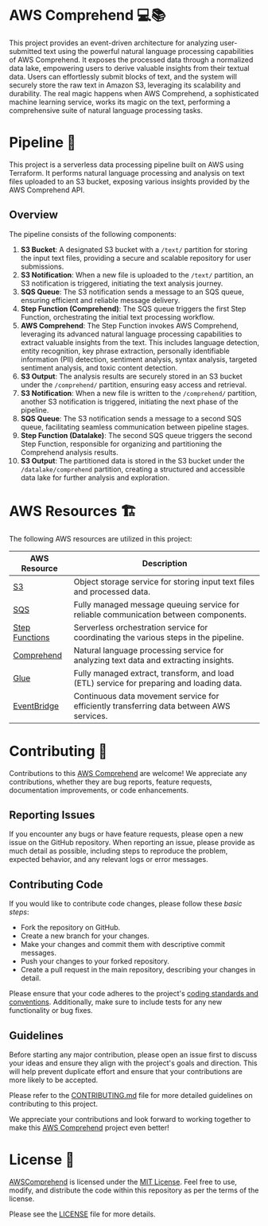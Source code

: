 # AWS Comprehend 💻📚
This project provides an event-driven architecture for analyzing user-submitted text using the powerful natural language processing capabilities of AWS Comprehend. It exposes the processed data through a normalized data lake, empowering users to derive valuable insights from their textual data. Users can effortlessly submit blocks of text, and the system will securely store the raw text in Amazon S3, leveraging its scalability and durability. The real magic happens when AWS Comprehend, a sophisticated machine learning service, works its magic on the text, performing a comprehensive suite of natural language processing tasks.

# Pipeline 🚚
This project is a serverless data processing pipeline built on AWS using Terraform. It performs natural language processing and analysis on text files uploaded to an S3 bucket, exposing various insights provided by the AWS Comprehend API.

## Overview
The pipeline consists of the following components:

1. **S3 Bucket**: A designated S3 bucket with a `/text/` partition for storing the input text files, providing a secure and scalable repository for user submissions.
2. **S3 Notification**: When a new file is uploaded to the `/text/` partition, an S3 notification is triggered, initiating the text analysis journey.
3. **SQS Queue**: The S3 notification sends a message to an SQS queue, ensuring efficient and reliable message delivery.
4. **Step Function (Comprehend)**: The SQS queue triggers the first Step Function, orchestrating the initial text processing workflow.
5. **AWS Comprehend**: The Step Function invokes AWS Comprehend, leveraging its advanced natural language processing capabilities to extract valuable insights from the text. This includes language detection, entity recognition, key phrase extraction, personally identifiable information (PII) detection, sentiment analysis, syntax analysis, targeted sentiment analysis, and toxic content detection.
6. **S3 Output**: The analysis results are securely stored in an S3 bucket under the `/comprehend/` partition, ensuring easy access and retrieval.
7. **S3 Notification**: When a new file is written to the `/comprehend/` partition, another S3 notification is triggered, initiating the next phase of the pipeline.
8. **SQS Queue**: The S3 notification sends a message to a second SQS queue, facilitating seamless communication between pipeline stages.
9. **Step Function (Datalake)**: The second SQS queue triggers the second Step Function, responsible for organizing and partitioning the Comprehend analysis results.
10. **S3 Output**: The partitioned data is stored in the S3 bucket under the `/datalake/comprehend` partition, creating a structured and accessible data lake for further analysis and exploration.

# AWS Resources 🏗
The following AWS resources are utilized in this project:

<table>
  <thead>
    <tr>
      <th>AWS Resource</th>
      <th>Description</th>
    </tr>
  </thead>
  <tbody>
    <tr>
      <td><a href="https://docs.aws.amazon.com/s3" target="_blank">S3</a></td>
      <td>Object storage service for storing input text files and processed data.</td>
    </tr>
    <tr>
      <td><a href="https://docs.aws.amazon.com/s3" target="_blank">SQS</a></td>
      <td>Fully managed message queuing service for reliable communication between components.</td>
    </tr>
    <tr>
      <td><a href="https://docs.aws.amazon.com/s3" target="_blank">Step Functions</a></td>
      <td>Serverless orchestration service for coordinating the various steps in the pipeline.</td>
    </tr>
    <tr>
      <td><a href="https://docs.aws.amazon.com/s3" target="_blank">Comprehend</a></td>
      <td>Natural language processing service for analyzing text data and extracting insights.</td>
    </tr>
    <tr>
      <td><a href="https://docs.aws.amazon.com/s3" target="_blank">Glue</a></td>
      <td>Fully managed extract, transform, and load (ETL) service for preparing and loading data.</td>
    </tr>
    <tr>
      <td><a href="https://docs.aws.amazon.com/eventbridge/" target="_blank">EventBridge</a></td>
      <td>Continuous data movement service for efficiently transferring data between AWS services.</td>
    </tr>
  </tbody>
</table>

# Contributing 🤝
Contributions to this [AWS Comprehend](https://www.github.com/lindsaygelle/AWSComprehend) are welcome! We appreciate any contributions,
whether they are bug reports, feature requests, documentation improvements, or code enhancements.

## Reporting Issues
If you encounter any bugs or have feature requests, please open a new issue on the GitHub repository. When reporting an issue, please provide as much detail as possible,
including steps to reproduce the problem, expected behavior, and any relevant logs or error messages.

## Contributing Code
If you would like to contribute code changes, please follow these _basic steps_:

- Fork the repository on GitHub.
- Create a new branch for your changes.
- Make your changes and commit them with descriptive commit messages.
- Push your changes to your forked repository.
- Create a pull request in the main repository, describing your changes in detail.

Please ensure that your code adheres to the project's [coding standards and conventions](./CONTRIBUTING.md). Additionally, make sure to include tests for any new functionality or bug fixes.

## Guidelines
Before starting any major contribution, please open an issue first to discuss your ideas and ensure they align with the project's goals and direction.
This will help prevent duplicate effort and ensure that your contributions are more likely to be accepted.

Please refer to the [CONTRIBUTING.md](./CONTRIBUTING.md) file for more detailed guidelines on contributing to this project.

We appreciate your contributions and look forward to working together to make this [AWS Comprehend](https://www.github.com/lindsaygelle/AWSComprehend) project even better!

# License 📄
[AWSComprehend](https://www.github.com/lindsaygelle/AWSComprehend) is licensed under the [MIT License](https://en.wikipedia.org/wiki/MIT_License). Feel free to use, modify, and distribute the code within this repository as per the terms of the license.

Please see the [LICENSE](./LICENSE) file for more details.
